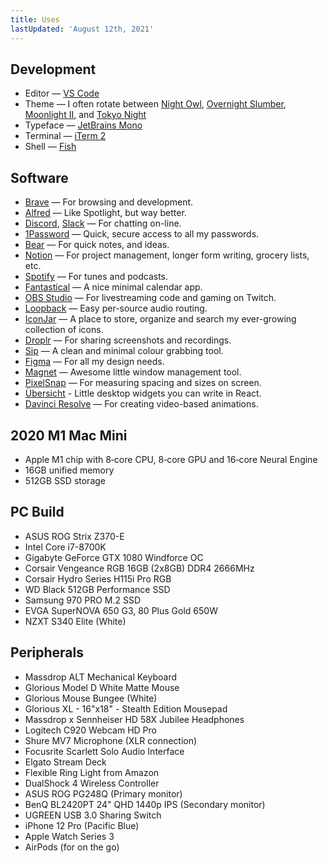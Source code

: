 ```yaml
---
title: Uses
lastUpdated: 'August 12th, 2021'
---
```


## Development

- Editor — [VS Code](https://code.visualstudio.com/)
- Theme — I often rotate between [Night Owl](https://marketplace.visualstudio.com/items?itemName=sdras.night-owl), [Overnight Slumber](https://marketplace.visualstudio.com/items?itemName=cev.overnight), [Moonlight II](https://marketplace.visualstudio.com/items?itemName=atomiks.moonlight), and [Tokyo Night](https://marketplace.visualstudio.com/items?itemName=enkia.tokyo-night)
- Typeface — [JetBrains Mono](https://www.jetbrains.com/lp/mono/)
- Terminal — [iTerm 2](https://www.iterm2.com/)
- Shell — [Fish](https://fishshell.com/)

## Software

- [Brave](https://brave.com/) — For browsing and development.
- [Alfred](https://www.alfredapp.com/) — Like Spotlight, but way better.
- [Discord](https://discord.com/), [Slack](https://slack.com/) — For chatting on-line.
- [1Password](https://1password.com/) — Quick, secure access to all my passwords.
- [Bear](https://bear.app/) — For quick notes, and ideas.
- [Notion](https://notion.so) — For project management, longer form writing, grocery lists, etc.
- [Spotify](https://www.spotify.com/) — For tunes and podcasts.
- [Fantastical](https://flexibits.com/fantastical) — A nice minimal calendar app.
- [OBS Studio](https://obsproject.com/) — For livestreaming code and gaming on Twitch.
- [Loopback](https://rogueamoeba.com/loopback/) — Easy per-source audio routing.
- [IconJar](https://geticonjar.com/) — A place to store, organize and search my ever-growing collection of icons.
- [Droplr](https://droplr.com/) — For sharing screenshots and recordings.
- [Sip](https://sipapp.io/) — A clean and minimal colour grabbing tool.
- [Figma](https://www.figma.com/) — For all my design needs.
- [Magnet](https://magnet.crowdcafe.com/) — Awesome little window management tool.
- [PixelSnap](https://getpixelsnap.com/) — For measuring spacing and sizes on screen.
- [Übersicht](http://tracesof.net/uebersicht/) - Little desktop widgets you can write in React.
- [Davinci Resolve](https://www.blackmagicdesign.com/ca/products/davinciresolve/) — For creating video-based animations.

## 2020 M1 Mac Mini

- Apple M1 chip with 8‑core CPU, 8‑core GPU and 16‑core Neural Engine
- 16GB unified memory
- 512GB SSD storage

## PC Build

- ASUS ROG Strix Z370-E
- Intel Core i7-8700K
- Gigabyte GeForce GTX 1080 Windforce OC
- Corsair Vengeance RGB 16GB (2x8GB) DDR4 2666MHz
- Corsair Hydro Series H115i Pro RGB
- WD Black 512GB Performance SSD
- Samsung 970 PRO M.2 SSD
- EVGA SuperNOVA 650 G3, 80 Plus Gold 650W
- NZXT S340 Elite (White)

## Peripherals

- Massdrop ALT Mechanical Keyboard
- Glorious Model D White Matte Mouse
- Glorious Mouse Bungee (White)
- Glorious XL - 16"x18" - Stealth Edition Mousepad
- Massdrop x Sennheiser HD 58X Jubilee Headphones
- Logitech C920 Webcam HD Pro
- Shure MV7 Microphone (XLR connection)
- Focusrite Scarlett Solo Audio Interface
- Elgato Stream Deck
- Flexible Ring Light from Amazon
- DualShock 4 Wireless Controller
- ASUS ROG PG248Q (Primary monitor)
- BenQ BL2420PT 24" QHD 1440p IPS (Secondary monitor)
- UGREEN USB 3.0 Sharing Switch
- iPhone 12 Pro (Pacific Blue)
- Apple Watch Series 3
- AirPods (for on the go)
